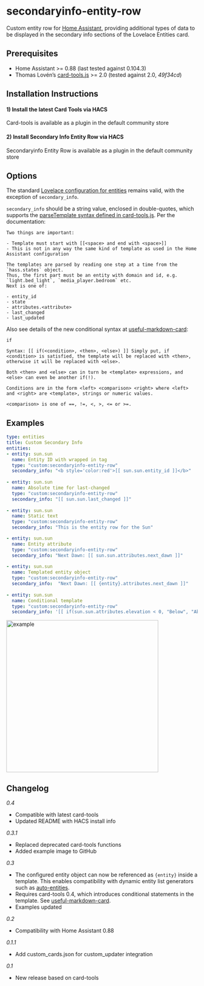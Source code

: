 secondaryinfo-entity-row
========================
Custom entity row for [Home Assistant](https://home-assistant.io), providing additional types of data to be displayed in the secondary info sections of the Lovelace Entities card.

## Prerequisites
- Home Assistant >= 0.88 (last tested against 0.104.3) 
- Thomas Lovén’s [card-tools.js](https://github.com/thomasloven/lovelace-card-tools) >= 2.0 (tested against 2.0, *49f34cd*)

## Installation Instructions
#### 1) Install the latest Card Tools via HACS
Card-tools is available as a plugin in the default community store

#### 2) Install Secondary Info Entity Row via HACS
Secondaryinfo Entity Row is available as a plugin in the default community store

## Options
The standard [Lovelace configuration for entities](https://www.home-assistant.io/lovelace/entities/) remains valid, with the exception of `secondary_info`.

`secondary_info` should be a string value, enclosed in double-quotes, which supports the [parseTemplate syntax defined in card-tools.js](https://github.com/thomasloven/lovelace-card-tools).  Per the documentation:

```
Two things are important:

- Template must start with [[<space> and end with <space>]]
- This is not in any way the same kind of template as used in the Home Assistant configuration

The templates are parsed by reading one step at a time from the `hass.states` object.
Thus, the first part must be an entity with domain and id, e.g. `light.bed_light`, `media_player.bedroom` etc.
Next is one of:

- entity_id
- state
- attributes.<attribute>
- last_changed
- last_updated
```

Also see details of the new conditional syntax at [useful-markdown-card](https://github.com/thomasloven/lovelace-useful-markdown-card#if):

```
if

Syntax: [[ if(<condition>, <then>, <else>) ]] Simply put, if <condition> is satisfied, the template will be replaced with <then>, otherwise it will be replaced with <else>.

Both <then> and <else> can in turn be <template> expressions, and <else> can even be another if(!).

Conditions are in the form <left> <comparison> <right> where <left> and <right> are <template>, strings or numeric values.

<comparison> is one of ==, !=, <, >, <= or >=.

```
## Examples

```yaml
type: entities
title: Custom Secondary Info
entities:
- entity: sun.sun
  name: Entity ID with wrapped in tag
  type: "custom:secondaryinfo-entity-row"
  secondary_info: "<b style='color:red'>[[ sun.sun.entity_id ]]</b>"
  
- entity: sun.sun
  name: Absolute time for last-changed
  type: "custom:secondaryinfo-entity-row"
  secondary_info: "[[ sun.sun.last_changed ]]"
  
- entity: sun.sun
  name: Static text
  type: "custom:secondaryinfo-entity-row"
  secondary_info: "This is the entity row for the Sun"

- entity: sun.sun
  name: Entity attribute
  type: "custom:secondaryinfo-entity-row"
  secondary_info: "Next Dawn: [[ sun.sun.attributes.next_dawn ]]"
  
- entity: sun.sun
  name: Templated entity object
  type: "custom:secondaryinfo-entity-row"
  secondary_info:  "Next Dawn: [[ {entity}.attributes.next_dawn ]]"
  
- entity: sun.sun
  name: Conditional template
  type: "custom:secondaryinfo-entity-row"
  secondary_info: '[[ if(sun.sun.attributes.elevation < 0, "Below", "Above") ]] the horizon'
```
<img alt="example" src="https://user-images.githubusercontent.com/5458030/54823057-0a5cfd00-4c7d-11e9-9251-b539eb423c0d.png" width="400">

## Changelog
*0.4*
- Compatible with latest card-tools
- Updated README with HACS install info

*0.3.1*
- Replaced deprecated card-tools functions
- Added example image to GitHub

*0.3*
- The configured entity object can now be referenced as `{entity}` inside a template.  This enables compatibility with dynamic entity list generators such as [auto-entities](https://github.com/thomasloven/lovelace-auto-entities).
- Requires card-tools 0.4, which introduces conditional statements in the template.  See [useful-markdown-card](https://github.com/thomasloven/lovelace-useful-markdown-card#if).
- Examples updated

*0.2*
- Compatibility with Home Assistant 0.88

*0.1.1*
- Add custom_cards.json for custom_updater integration

*0.1*
- New release based on card-tools
